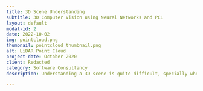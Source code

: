 ```yaml
---
title: 3D Scene Understanding
subtitle: 3D Computer Vision using Neural Networks and PCL
layout: default
modal-id: 2
date: 2022-10-02
img: pointcloud.png
thumbnail: pointcloud_thumbnail.png
alt: LiDAR Point Cloud
project-date: October 2020
client: Redacted
category: Software Consultancy
description: Understanding a 3D scene is quite difficult, specially when it involves working around thin wires, transparent objects as well as ignoring noise selectively to reduce false positives. We have years of experience in developing mixed classiscal and neural solutions for a variety of use cases. (Image credits: Daniel Lu, CC BY 4.0)

---
```

